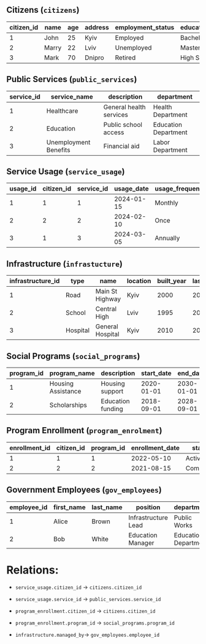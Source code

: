 ## Citizens (`citizens`)
| citizen_id | name  | age | address | employment_status | education_level |
| ---------- | ----- | --- | ------- | ----------------- | --------------- |
| 1          | John  | 25  | Kyiv    | Employed          | Bachelor's      |
| 2          | Marry | 22  | Lviv    | Unemployed        | Master's        |
| 3          | Mark  | 70  | Dnipro  | Retired           | High School     |

## Public Services (`public_services`)
| service_id | service_name          | description             | department           |
| ---------- | --------------------- | ----------------------- | -------------------- |
| 1          | Healthcare            | General health services | Health Department    |
| 2          | Education             | Public school access    | Education Department |
| 3          | Unemployment Benefits | Financial aid           | Labor Department     |

## Service Usage (`service_usage`)
| usage_id | citizen_id | service_id | usage_date | usage_frequency |
| -------- | ---------- | ---------- | ---------- | --------------- |
| 1        | 1          | 1          | 2024-01-15 | Monthly         |
| 2        | 2          | 2          | 2024-02-10 | Once            |
| 3        | 1          | 3          | 2024-03-05 | Annually        |

## Infrastructure (`infrastucture`)
| infrastructure_id | type     | name             | location  | built_year | last_maintenance | managed_by |
| ----------------- | -------- | ---------------- | --------- | ---------- | ---------------- | ---------- |
| 1                 | Road     | Main St Highway  | Kyiv      | 2000       | 2024-06-01       | 1          |
| 2                 | School   | Central High     | Lviv      | 1995       | 2023-12-15       | 2          |
| 3                 | Hospital | General Hospital | Kyiv      | 2010       | 2024-03-10       | 1          |

## Social Programs (`social_programs`)
| program_id | program_name       | description       | start_date | end_date   | budget     |
| ---------- | ------------------ | ----------------- | ---------- | ---------- | ---------- |
| 1          | Housing Assistance | Housing support   | 2020-01-01 | 2030-01-01 | 10,000,000 |
| 2          | Scholarships       | Education funding | 2018-09-01 | 2028-09-01 | 5,000,000  |

## Program Enrollment (`program_enrolment`)
| enrollment_id | citizen_id | program_id | enrollment_date | status    |
| ------------- | ---------- | ---------- | --------------- | --------- |
| 1             | 1          | 1          | 2022-05-10      | Active    |
| 2             | 2          | 2          | 2021-08-15      | Completed |

## Government Employees (`gov_employees`)
| employee_id | first_name | last_name | position            | department           | phone        |
| ----------- | ---------- | --------- | ------------------- | -------------------- | ------------ |
| 1           | Alice      | Brown     | Infrastructure Lead | Public Works         | 380971234567 |
| 2           | Bob        | White     | Education Manager   | Education Department | 380999876543 |


# Relations:

- `service_usage.citizen_id` → `citizens.citizen_id`

- `service_usage.service_id` → `public_services.service_id`

- `program_enrollment.citizen_id` → `citizens.citizen_id`

- `program_enrollment.program_id` → `social_programs.program_id`

- `infrastructure.managed_by`→ `gov_employees.employee_id`